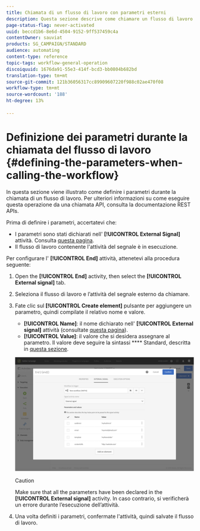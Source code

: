 ```yaml
---
title: Chiamata di un flusso di lavoro con parametri esterni
description: Questa sezione descrive come chiamare un flusso di lavoro con parametri esterni.
page-status-flag: never-activated
uuid: beccd1b6-8e6d-4504-9152-9ff537459c4a
contentOwner: sauviat
products: SG_CAMPAIGN/STANDARD
audience: automating
content-type: reference
topic-tags: workflow-general-operation
discoiquuid: 1676da91-55e3-414f-bcd3-bb0804b682bd
translation-type: tm+mt
source-git-commit: 121b36056317cc89909607220f988c02ae470f08
workflow-type: tm+mt
source-wordcount: '188'
ht-degree: 13%

---
```



# Definizione dei parametri durante la chiamata del flusso di lavoro {#defining-the-parameters-when-calling-the-workflow}

In questa sezione viene illustrato come definire i parametri durante la chiamata di un flusso di lavoro. Per ulteriori informazioni su come eseguire questa operazione da una chiamata API, consulta la documentazione [](../../api/using/triggering-a-signal-activity.md)REST APIs.

Prima di definire i parametri, accertatevi che:

* I parametri sono stati dichiarati nell&#39; **[!UICONTROL External Signal]** attività. Consulta [questa pagina](../../automating/using/declaring-parameters-external-signal.md).
* Il flusso di lavoro contenente l&#39;attività del segnale è in esecuzione.

Per configurare l&#39; **[!UICONTROL End]** attività, attenetevi alla procedura seguente:

1. Open the **[!UICONTROL End]** activity, then select the **[!UICONTROL External signal]** tab.
1. Seleziona il flusso di lavoro e l’attività del segnale esterno da chiamare.
1. Fate clic sul **[!UICONTROL Create element]** pulsante per aggiungere un parametro, quindi compilate il relativo nome e valore.

   * **[!UICONTROL Name]**: il nome dichiarato nell&#39; **[!UICONTROL External signal]** attività (consultate [questa pagina](../../automating/using/declaring-parameters-external-signal.md)).
   * **[!UICONTROL Value]**: il valore che si desidera assegnare al parametro. Il valore deve seguire la sintassi **** Standard, descritta in [questa sezione](../../automating/using/advanced-expression-editing.md#standard-syntax).

   ![](assets/extsignal_definingparameters_2.png)

   >[!CAUTION]
   >
   >Make sure that all the parameters have been declared in the **[!UICONTROL External signal]** activity. In caso contrario, si verificherà un errore durante l’esecuzione dell’attività.

1. Una volta definiti i parametri, confermate l&#39;attività, quindi salvate il flusso di lavoro.
